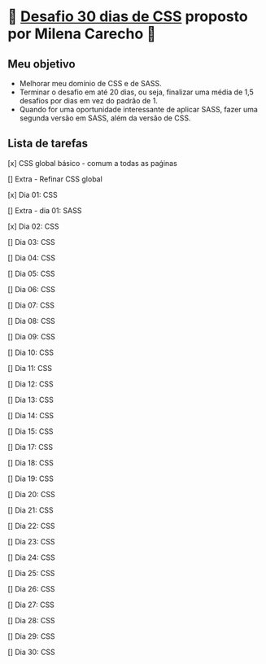 # :ribbon: [Desafio 30 dias de CSS](https://github.com/MilenaCarecho/30diasDeCSS) proposto por Milena Carecho :ribbon:

## Meu objetivo

* Melhorar meu domínio de CSS e de SASS.
* Terminar o desafio em até 20 dias, ou seja, finalizar uma média de 1,5 desafios por dias em vez do padrão de 1.
* Quando for uma oportunidade interessante de aplicar SASS, fazer uma segunda versão em SASS, além da versão de CSS.

## Lista de tarefas

[x] CSS global básico - comum a todas as paǵinas

[] Extra - Refinar CSS global

[x] Dia 01: CSS

[] Extra - dia 01: SASS

[x] Dia 02: CSS

[] Dia 03: CSS

[] Dia 04: CSS

[] Dia 05: CSS

[] Dia 06: CSS

[] Dia 07: CSS

[] Dia 08: CSS

[] Dia 09: CSS

[] Dia 10: CSS

[] Dia 11: CSS

[] Dia 12: CSS

[] Dia 13: CSS

[] Dia 14: CSS

[] Dia 15: CSS

[] Dia 17: CSS

[] Dia 18: CSS

[] Dia 19: CSS

[] Dia 20: CSS

[] Dia 21: CSS

[] Dia 22: CSS

[] Dia 23: CSS

[] Dia 24: CSS

[] Dia 25: CSS

[] Dia 26: CSS

[] Dia 27: CSS

[] Dia 28: CSS

[] Dia 29: CSS

[] Dia 30: CSS
